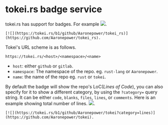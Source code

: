# tokei.rs badge service

tokei.rs has support for badges. For example
[![](https://tokei.rs/b1/github/Aaronepower/tokei_rs)](https://github.com/Aaronepower/tokei_rs).

```
[![](https://tokei.rs/b1/github/Aaronepower/tokei_rs)](https://github.com/Aaronepower/tokei_rs).
```

Tokei's URL scheme is as follows.

```
https://tokei.rs/<host>/<namespace>/<name>
```

- `host`: either `github` or `gitlab`.
- `namespace`: The namespace of the repo. eg. `rust-lang` or `Aaronepower`.
- `name`: the name of the repo eg. `rust` or `tokei`.

By default the badge will show the repo's LoC(_Lines of Code_), you can also
specify for it to show a different category, by using the `?category=` query
string. It can be either `code`, `blanks`, `files`, `lines`, or `comments`.
Here is an example showing total number of lines.
[![](https://tokei.rs/b1/github/Aaronepower/tokei?category=lines)](https://github.com/Aaronepower/tokei).

```
[![](https://tokei.rs/b1/github/Aaronepower/tokei?category=lines)](https://github.com/Aaronepower/tokei).
```

